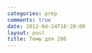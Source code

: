 ```yaml
---
categories: prep
comments: true
date: 2012-04-24T18:20:00
layout: post
title: Темы для 286
---
```


